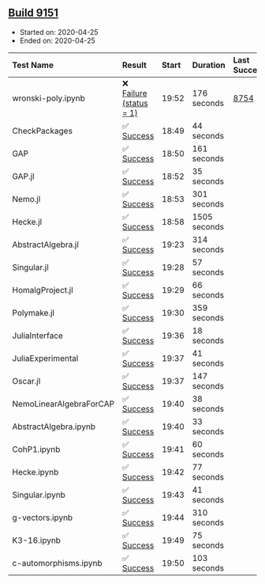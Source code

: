 ## [Build 9151](https://oscarci.mathematik.uni-kl.de/job/oscar/9151/)

* Started on: 2020-04-25
* Ended on: 2020-04-25

| Test Name    | Result | Start | Duration | Last Success | First Failure |
|:-------------|:-------|:------|:---------|:-------------|:--------------|
| wronski-poly.ipynb | ❌ [Failure (status = 1)](https://oscarci.mathematik.uni-kl.de/job/oscar/9151/artifact/logs/build-9151/wronski-poly.ipynb.log) | 19:52 | 176 seconds | [8754](https://oscarci.mathematik.uni-kl.de/job/oscar/8754/) | [8755](https://oscarci.mathematik.uni-kl.de/job/oscar/8755/) |
| CheckPackages | ✅ [Success](https://oscarci.mathematik.uni-kl.de/job/oscar/9151/artifact/logs/build-9151/CheckPackages.log) | 18:49 | 44 seconds |  |  |
| GAP | ✅ [Success](https://oscarci.mathematik.uni-kl.de/job/oscar/9151/artifact/logs/build-9151/GAP.log) | 18:50 | 161 seconds |  |  |
| GAP.jl | ✅ [Success](https://oscarci.mathematik.uni-kl.de/job/oscar/9151/artifact/logs/build-9151/GAP.jl.log) | 18:52 | 35 seconds |  |  |
| Nemo.jl | ✅ [Success](https://oscarci.mathematik.uni-kl.de/job/oscar/9151/artifact/logs/build-9151/Nemo.jl.log) | 18:53 | 301 seconds |  |  |
| Hecke.jl | ✅ [Success](https://oscarci.mathematik.uni-kl.de/job/oscar/9151/artifact/logs/build-9151/Hecke.jl.log) | 18:58 | 1505 seconds |  |  |
| AbstractAlgebra.jl | ✅ [Success](https://oscarci.mathematik.uni-kl.de/job/oscar/9151/artifact/logs/build-9151/AbstractAlgebra.jl.log) | 19:23 | 314 seconds |  |  |
| Singular.jl | ✅ [Success](https://oscarci.mathematik.uni-kl.de/job/oscar/9151/artifact/logs/build-9151/Singular.jl.log) | 19:28 | 57 seconds |  |  |
| HomalgProject.jl | ✅ [Success](https://oscarci.mathematik.uni-kl.de/job/oscar/9151/artifact/logs/build-9151/HomalgProject.jl.log) | 19:29 | 66 seconds |  |  |
| Polymake.jl | ✅ [Success](https://oscarci.mathematik.uni-kl.de/job/oscar/9151/artifact/logs/build-9151/Polymake.jl.log) | 19:30 | 359 seconds |  |  |
| JuliaInterface | ✅ [Success](https://oscarci.mathematik.uni-kl.de/job/oscar/9151/artifact/logs/build-9151/JuliaInterface.log) | 19:36 | 18 seconds |  |  |
| JuliaExperimental | ✅ [Success](https://oscarci.mathematik.uni-kl.de/job/oscar/9151/artifact/logs/build-9151/JuliaExperimental.log) | 19:37 | 41 seconds |  |  |
| Oscar.jl | ✅ [Success](https://oscarci.mathematik.uni-kl.de/job/oscar/9151/artifact/logs/build-9151/Oscar.jl.log) | 19:37 | 147 seconds |  |  |
| NemoLinearAlgebraForCAP | ✅ [Success](https://oscarci.mathematik.uni-kl.de/job/oscar/9151/artifact/logs/build-9151/NemoLinearAlgebraForCAP.log) | 19:40 | 38 seconds |  |  |
| AbstractAlgebra.ipynb | ✅ [Success](https://oscarci.mathematik.uni-kl.de/job/oscar/9151/artifact/logs/build-9151/AbstractAlgebra.ipynb.log) | 19:40 | 33 seconds |  |  |
| CohP1.ipynb | ✅ [Success](https://oscarci.mathematik.uni-kl.de/job/oscar/9151/artifact/logs/build-9151/CohP1.ipynb.log) | 19:41 | 60 seconds |  |  |
| Hecke.ipynb | ✅ [Success](https://oscarci.mathematik.uni-kl.de/job/oscar/9151/artifact/logs/build-9151/Hecke.ipynb.log) | 19:42 | 77 seconds |  |  |
| Singular.ipynb | ✅ [Success](https://oscarci.mathematik.uni-kl.de/job/oscar/9151/artifact/logs/build-9151/Singular.ipynb.log) | 19:43 | 41 seconds |  |  |
| g-vectors.ipynb | ✅ [Success](https://oscarci.mathematik.uni-kl.de/job/oscar/9151/artifact/logs/build-9151/g-vectors.ipynb.log) | 19:44 | 310 seconds |  |  |
| K3-16.ipynb | ✅ [Success](https://oscarci.mathematik.uni-kl.de/job/oscar/9151/artifact/logs/build-9151/K3-16.ipynb.log) | 19:49 | 75 seconds |  |  |
| c-automorphisms.ipynb | ✅ [Success](https://oscarci.mathematik.uni-kl.de/job/oscar/9151/artifact/logs/build-9151/c-automorphisms.ipynb.log) | 19:50 | 103 seconds |  |  |
